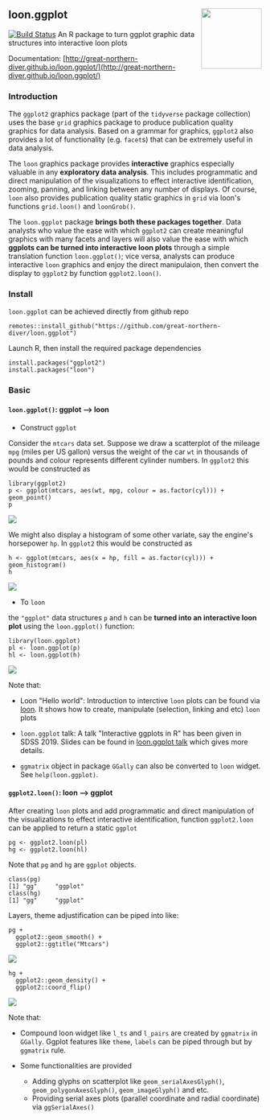 
## loon.ggplot  <img src="man/figures/logo.png" align="right" width="120" />

[![Build Status](https://travis-ci.org/great-northern-diver/loon.ggplot.svg?branch=master)](https://travis-ci.org/great-northern-diver/loon.ggplot)
An R package to turn ggplot graphic data structures into interactive loon plots


Documentation: [http://great-northern-diver.github.io/loon.ggplot/](http://great-northern-diver.github.io/loon.ggplot/)

### Introduction

The `ggplot2` graphics package (part of the `tidyverse` package collection) uses the base `grid` graphics package to produce publication quality graphics for data analysis.  Based on a grammar for graphics, `ggplot2` also provides a lot of functionality (e.g. `facet`s) that can be extremely useful in data analysis.

The `loon` graphics package provides **interactive** graphics especially valuable in any **exploratory data analysis**.  This includes programmatic and direct manipulation of the visualizations to effect interactive identification, zooming, panning, and linking between any number of displays. Of course, `loon` also provides publication quality static graphics in `grid` via loon's functions `grid.loon()` and `loonGrob()`.

The `loon.ggplot` package **brings both these packages together**. Data analysts who value the ease with which `ggplot2` can create meaningful graphics with many facets and layers will also value the ease with which **ggplots can be turned into interactive loon plots** through a simple translation function `loon.ggplot()`; vice versa, analysts can produce interactive `loon` graphics and enjoy the direct manipulaion, then convert the display to `ggplot2` by function `ggplot2.loon()`.

### Install

`loon.ggplot` can be achieved directly from github repo

```
remotes::install_github("https://github.com/great-northern-diver/loon.ggplot")
```

Launch R, then install the required package dependencies

```
install.packages("ggplot2")
install.packages("loon")
```

### Basic

#### `loon.ggplot()`: ggplot --> loon

* Construct `ggplot`

Consider the `mtcars` data set. Suppose we draw a scatterplot of the mileage `mpg` (miles per US gallon) versus the weight of the car `wt` in thousands of pounds and colour represents different cylinder numbers. In `ggplot2` this would be constructed as

```
library(ggplot2)
p <- ggplot(mtcars, aes(wt, mpg, colour = as.factor(cyl))) + geom_point()
p
```
![](man/figures/mtcarsScatterPlot.png)

We might also display a histogram of some other variate, say the engine's horsepower `hp`.  In `ggplot2` this would be constructed as
```
h <- ggplot(mtcars, aes(x = hp, fill = as.factor(cyl))) + geom_histogram()
h
```
![](man/figures/hpHistogram.png)

* To `loon`

the `"ggplot"` data structures `p` and `h` can be **turned into an interactive loon plot** using the `loon.ggplot()` function:

```
library(loon.ggplot)
pl <- loon.ggplot(p)
hl <- loon.ggplot(h)
```
![](man/figures/scatterAndHist.gif)

Note that:

  + Loon "Hello world": Introduction to interctive `loon` plots can be found via  [loon](https://cran.r-project.org/web/packages/loon/vignettes/introduction.html). It shows how to create, manipulate (selection, linking and etc) `loon` plots
    
  + `loon.ggplot` talk: A talk "Interactive ggplots in R" has been given in SDSS 2019. Slides can be found in [loon.ggplot talk](https://www.math.uwaterloo.ca/~rwoldfor/talks/SDSS2019/loon.ggplot/assets/player/KeynoteDHTMLPlayer.html) which gives more details.
  
  + `ggmatrix` object in package `GGally` can also be converted to `loon` widget. See `help(loon.ggplot)`.

#### `ggplot2.loon()`: loon --> ggplot

After creating `loon` plots and add programmatic and direct manipulation of the visualizations to effect interactive identification, function `ggplot2.loon` can be applied to return a static `ggplot`

```
pg <- ggplot2.loon(pl)
hg <- ggplot2.loon(hl)
```

Note that `pg` and `hg` are `ggplot` objects. 

```
class(pg)
[1] "gg"     "ggplot"
class(hg)
[1] "gg"     "ggplot"
```

Layers, theme adjustification can be piped into like:

```
pg + 
  ggplot2::geom_smooth() + 
  ggplot2::ggtitle("Mtcars")
```
![](man/figures/mtcarsAddSmooth.png)

```
hg + 
  ggplot2::geom_density() + 
  ggplot2::coord_flip()
```
![](man/figures/hpAddDensity.png)

Note that:

  + Compound loon widget like `l_ts` and `l_pairs` are created by `ggmatrix` in `GGally`. Ggplot features like `theme`, `labels` can be piped through but by `ggmatrix` rule.
  
  + Some functionalities are provided 
    * Adding glyphs on scatterplot like `geom_serialAxesGlyph()`, `geom_polygonAxesGlyph()`, `geom_imageGlyph()` and etc.
    * Providing serial axes plots (parallel coordinate and radial coordinate) via `ggSerialAxes()`
